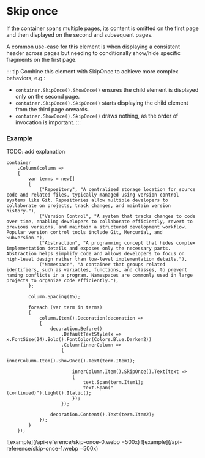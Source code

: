 # Skip once

If the container spans multiple pages, its content is omitted on the first page and then displayed on the second and subsequent pages.

A common use-case for this element is when displaying a consistent header across pages but needing to conditionally show/hide specific fragments on the first page.

::: tip
Combine this element with SkipOnce to achieve more complex behaviors, e.g.:
- `container.SkipOnce().ShowOnce()` ensures the child element is displayed only on the second page.
- `container.SkipOnce().SkipOnce()` starts displaying the child element from the third page onwards.
- `container.ShowOnce().SkipOnce()` draws nothing, as the order of invocation is important.
:::


### Example

TODO: add explanation

```c#{22,24}
container
    .Column(column =>
    {
        var terms = new[]
        {
            ("Repository", "A centralized storage location for source code and related files, typically managed using version control systems like Git. Repositories allow multiple developers to collaborate on projects, track changes, and maintain version history."),
            ("Version Control", "A system that tracks changes to code over time, enabling developers to collaborate efficiently, revert to previous versions, and maintain a structured development workflow. Popular version control tools include Git, Mercurial, and Subversion."),
            ("Abstraction", "A programming concept that hides complex implementation details and exposes only the necessary parts. Abstraction helps simplify code and allows developers to focus on high-level design rather than low-level implementation details."),
            ("Namespace", "A container that groups related identifiers, such as variables, functions, and classes, to prevent naming conflicts in a program. Namespaces are commonly used in large projects to organize code efficiently."),
        };
        
        column.Spacing(15);
        
        foreach (var term in terms)
        {
            column.Item().Decoration(decoration =>
            {
                decoration.Before()
                    .DefaultTextStyle(x => x.FontSize(24).Bold().FontColor(Colors.Blue.Darken2))
                    .Column(innerColumn =>
                    {
                        innerColumn.Item().ShowOnce().Text(term.Item1);
                        
                        innerColumn.Item().SkipOnce().Text(text =>
                        {
                            text.Span(term.Item1);
                            text.Span(" (continued)").Light().Italic();
                        });
                    });

                decoration.Content().Text(term.Item2);
            });
        }
    });
```

![example](/api-reference/skip-once-0.webp =500x)
![example](/api-reference/skip-once-1.webp =500x)
